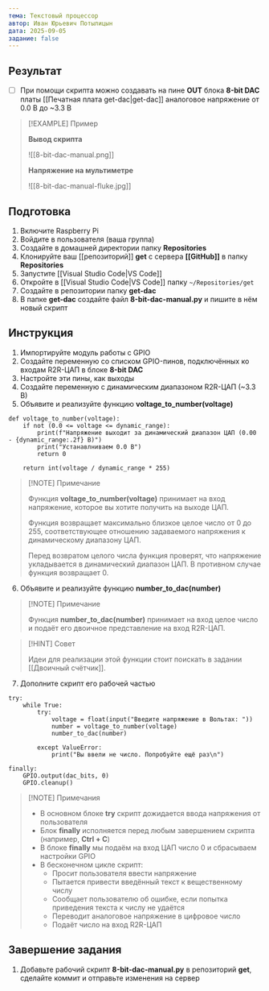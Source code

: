 ```yaml
---
тема: Текстовый процессор
автор: Иван Юрьевич Потылицын
дата: 2025-09-05
задание: false
---
```


## Результат

- [ ] При помощи скрипта можно создавать на пине **OUT** блока **8-bit DAC** платы [[Печатная плата get-dac|get-dac]] аналоговое напряжение от 0.0 В до ~3.3 В

> [!EXAMPLE] Пример
> 
> **Вывод скрипта**
> 
> ![[8-bit-dac-manual.png]]
> 
> **Напряжение на мультиметре**
> 
> ![[8-bit-dac-manual-fluke.jpg]]

## Подготовка

1. Включите Raspberry Pi
2. Войдите в пользователя (ваша группа)
3. Создайте в домашней директории папку **Repositories**
4. Клонируйте ваш [[репозиторий]] **get** с сервера **[[GitHub]]** в папку **Repositories**
5. Запустите [[Visual Studio Code|VS Code]]
6. Откройте в [[Visual Studio Code|VS Code]] папку `~/Repositories/get`
7. Создайте в репозитории папку **get-dac**
8. В папке **get-dac** создайте файл **8-bit-dac-manual.py** и пишите в нём новый скрипт

## Инструкция

1. Импортируйте модуль работы с GPIO
2. Создайте переменную со списком GPIO-пинов, подключённых ко входам R2R-ЦАП в блоке **8-bit DAC**
3. Настройте эти пины, как выходы
4. Создайте переменную с динамическим диапазоном R2R-ЦАП (~3.3 В)
5. Объявите и реализуйте функцию **voltage_to_number(voltage)**

```
def voltage_to_number(voltage):
    if not (0.0 <= voltage <= dynamic_range):
        print(f"Напряжение выходит за динамический диапазон ЦАП (0.00 - {dynamic_range:.2f} В)")
        print("Устанавлниваем 0.0 В")
        return 0

    return int(voltage / dynamic_range * 255)
```

> [!NOTE] Примечание
> 
> Функция **voltage_to_number(voltage)** принимает на вход напряжение, которое вы хотите получить на выходе ЦАП.
> 
> Функция возвращает максимально близкое целое число от 0 до 255, соответствующее отношению задаваемого напряжения к динамическому диапазону ЦАП.
> 
> Перед возвратом целого числа функция проверят, что напряжение укладывается в динамический диапазон ЦАП. В противном случае функция возвращает 0.

6. Объявите и реализуйте функцию **number_to_dac(number)**

> [!NOTE] Примечание
> 
> Функция **number_to_dac(number)** принимает на вход целое число и подаёт его двоичное представление на вход R2R-ЦАП.

> [!HINT] Совет
> 
> Идеи для реализации этой функции стоит поискать в задании [[Двоичный счётчик]].

7. Дополните скрипт его рабочей частью

```
try:
    while True:
        try:
            voltage = float(input("Введите напряжение в Вольтах: "))
            number = voltage_to_number(voltage)
            number_to_dac(number)

        except ValueError:
            print("Вы ввели не число. Попробуйте ещё раз\n")

finally:
    GPIO.output(dac_bits, 0)
    GPIO.cleanup()
```

> [!NOTE] Примечания
> 
> - В основном блоке **try** скрипт дожидается ввода напряжения от пользователя
> - Блок **finally** исполняется перед любым завершением скрипта (например, **Ctrl + C**)
> - В блоке **finally** мы подаём на вход ЦАП число 0 и сбрасываем настройки GPIO
> - В бесконечном цикле скрипт:
>     - Просит пользователя ввести напряжение
>     - Пытается привести введённый текст к вещественному числу
>     - Сообщает пользователю об ошибке, если попытка приведения текста к числу не удаётся
>     - Переводит аналоговое напряжение в цифровое число
>     - Подаёт число на вход R2R-ЦАП

## Завершение задания

1. Добавьте рабочий скрипт **8-bit-dac-manual.py** в репозиторий **get**, сделайте коммит и отправьте изменения на сервер